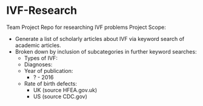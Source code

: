 # IVF-Research
Team Project Repo for researching IVF problems
Project Scope:
* Generate a list of scholarly articles about IVF via keyword search of academic articles.
* Broken down by inclusion of subcategories in further keyword searches:
  * Types of IVF:
  * Diagnoses:
  * Year of publication:
    * ? - 2016
  * Rate of birth defects:
    * UK (source HFEA.gov.uk)
    * US (source CDC.gov)
